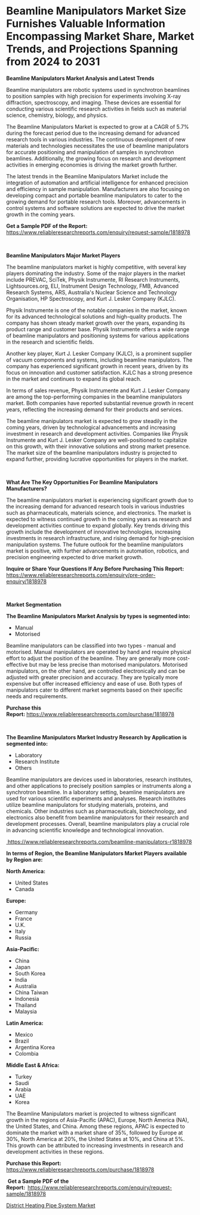 <p><h1>Beamline Manipulators Market Size Furnishes Valuable Information Encompassing Market Share, Market Trends, and Projections Spanning from 2024 to 2031</h1></p><p><strong>Beamline Manipulators Market Analysis and Latest Trends</strong></p>
<p><p>Beamline manipulators are robotic systems used in synchrotron beamlines to position samples with high precision for experiments involving X-ray diffraction, spectroscopy, and imaging. These devices are essential for conducting various scientific research activities in fields such as material science, chemistry, biology, and physics.</p><p>The Beamline Manipulators Market is expected to grow at a CAGR of 5.7% during the forecast period due to the increasing demand for advanced research tools in various industries. The continuous development of new materials and technologies necessitates the use of beamline manipulators for accurate positioning and manipulation of samples in synchrotron beamlines. Additionally, the growing focus on research and development activities in emerging economies is driving the market growth further.</p><p>The latest trends in the Beamline Manipulators Market include the integration of automation and artificial intelligence for enhanced precision and efficiency in sample manipulation. Manufacturers are also focusing on developing compact and portable beamline manipulators to cater to the growing demand for portable research tools. Moreover, advancements in control systems and software solutions are expected to drive the market growth in the coming years.</p></p>
<p><strong>Get a Sample PDF of the Report:&nbsp;</strong> <a href="https://www.reliableresearchreports.com/enquiry/request-sample/1818978">https://www.reliableresearchreports.com/enquiry/request-sample/1818978</a></p>
<p>&nbsp;</p>
<p><strong>Beamline Manipulators Major Market Players</strong></p>
<p><p>The beamline manipulators market is highly competitive, with several key players dominating the industry. Some of the major players in the market include PREVAC, SciTek, Physik Instrumente, RI Research Instruments, Lightsources.org, ELI, Instrument Design Technology, FMB, Advanced Research Systems, ARS, Australia's Nuclear Science and Technology Organisation, HP Spectroscopy, and Kurt J. Lesker Company (KJLC).</p><p>Physik Instrumente is one of the notable companies in the market, known for its advanced technological solutions and high-quality products. The company has shown steady market growth over the years, expanding its product range and customer base. Physik Instrumente offers a wide range of beamline manipulators and positioning systems for various applications in the research and scientific fields.</p><p>Another key player, Kurt J. Lesker Company (KJLC), is a prominent supplier of vacuum components and systems, including beamline manipulators. The company has experienced significant growth in recent years, driven by its focus on innovation and customer satisfaction. KJLC has a strong presence in the market and continues to expand its global reach.</p><p>In terms of sales revenue, Physik Instrumente and Kurt J. Lesker Company are among the top-performing companies in the beamline manipulators market. Both companies have reported substantial revenue growth in recent years, reflecting the increasing demand for their products and services.</p><p>The beamline manipulators market is expected to grow steadily in the coming years, driven by technological advancements and increasing investment in research and development activities. Companies like Physik Instrumente and Kurt J. Lesker Company are well-positioned to capitalize on this growth, with their innovative solutions and strong market presence. The market size of the beamline manipulators industry is projected to expand further, providing lucrative opportunities for players in the market.</p></p>
<p>&nbsp;</p>
<p><strong>What Are The Key Opportunities For Beamline Manipulators Manufacturers?</strong></p>
<p><p>The beamline manipulators market is experiencing significant growth due to the increasing demand for advanced research tools in various industries such as pharmaceuticals, materials science, and electronics. The market is expected to witness continued growth in the coming years as research and development activities continue to expand globally. Key trends driving this growth include the development of innovative technologies, increasing investments in research infrastructure, and rising demand for high-precision manipulation systems. The future outlook for the beamline manipulators market is positive, with further advancements in automation, robotics, and precision engineering expected to drive market growth.</p></p>
<p><strong>Inquire or Share Your Questions If Any Before Purchasing This Report:</strong> <a href="https://www.reliableresearchreports.com/enquiry/pre-order-enquiry/1818978">https://www.reliableresearchreports.com/enquiry/pre-order-enquiry/1818978</a></p>
<p>&nbsp;</p>
<p><strong>Market Segmentation</strong></p>
<p><strong>The Beamline Manipulators Market Analysis by types is segmented into:</strong></p>
<p><ul><li>Manual</li><li>Motorised</li></ul></p>
<p><p>Beamline manipulators can be classified into two types - manual and motorised. Manual manipulators are operated by hand and require physical effort to adjust the position of the beamline. They are generally more cost-effective but may be less precise than motorised manipulators. Motorised manipulators, on the other hand, are controlled electronically and can be adjusted with greater precision and accuracy. They are typically more expensive but offer increased efficiency and ease of use. Both types of manipulators cater to different market segments based on their specific needs and requirements.</p></p>
<p><strong>Purchase this Report:&nbsp;</strong><a href="https://www.reliableresearchreports.com/purchase/1818978">https://www.reliableresearchreports.com/purchase/1818978</a></p>
<p>&nbsp;</p>
<p><strong>The Beamline Manipulators Market Industry Research by Application is segmented into:</strong></p>
<p><ul><li>Laboratory</li><li>Research Institute</li><li>Others</li></ul></p>
<p><p>Beamline manipulators are devices used in laboratories, research institutes, and other applications to precisely position samples or instruments along a synchrotron beamline. In a laboratory setting, beamline manipulators are used for various scientific experiments and analyses. Research institutes utilize beamline manipulators for studying materials, proteins, and chemicals. Other industries such as pharmaceuticals, biotechnology, and electronics also benefit from beamline manipulators for their research and development processes. Overall, beamline manipulators play a crucial role in advancing scientific knowledge and technological innovation.</p></p>
<p><a href="https://www.reliableresearchreports.com/beamline-manipulators-r1818978">&nbsp;https://www.reliableresearchreports.com/beamline-manipulators-r1818978</a></p>
<p><strong>In terms of Region, the Beamline Manipulators Market Players available by Region are:</strong></p>
<p>
    <p> <strong> North America: </strong>
        <ul>
            <li>United States</li>
            <li>Canada</li>
        </ul>
        </p> 
    <p> <strong> Europe: </strong>
        <ul>
            <li>Germany</li>
            <li>France</li>
            <li>U.K.</li>
            <li>Italy</li>
            <li>Russia</li>
        </ul>
        </p> 
    <p> <strong> Asia-Pacific: </strong>
        <ul>
            <li>China</li>
            <li>Japan</li>
            <li>South Korea</li>
            <li>India</li>
            <li>Australia</li>
            <li>China Taiwan</li>
            <li>Indonesia</li>
            <li>Thailand</li>
            <li>Malaysia</li>
        </ul>
        </p> 
    <p> <strong> Latin America: </strong>
        <ul>
            <li>Mexico</li>
            <li>Brazil</li>
            <li>Argentina Korea</li>
            <li>Colombia</li>
        </ul>
        </p> 
    <p> <strong> Middle East & Africa: </strong>
        <ul>
            <li>Turkey</li>
            <li>Saudi</li>
            <li>Arabia</li>
            <li>UAE</li>
            <li>Korea</li>
        </ul>
    </p>
    </p>
<p><p>The Beamline Manipulators market is projected to witness significant growth in the regions of Asia-Pacific (APAC), Europe, North America (NA), the United States, and China. Among these regions, APAC is expected to dominate the market with a market share of 35%, followed by Europe at 30%, North America at 20%, the United States at 10%, and China at 5%. This growth can be attributed to increasing investments in research and development activities in these regions.</p></p>
<p><strong>Purchase this Report: </strong><a href="https://www.reliableresearchreports.com/purchase/1818978">https://www.reliableresearchreports.com/purchase/1818978</a></p>
<p>&nbsp;<strong>Get a Sample PDF of the Report:&nbsp;&nbsp;</strong><a href="https://www.reliableresearchreports.com/enquiry/request-sample/1818978">https://www.reliableresearchreports.com/enquiry/request-sample/1818978</a></p>
<p><strong></strong></p>
<p><p><a href="https://view.publitas.com/reportprime-1/global-district-heating-pipe-system-market-trends-insights-into-growth-opportunities-and-challenges-forecasted-from-2024-to-2031/">District Heating Pipe System Market</a></p></p>